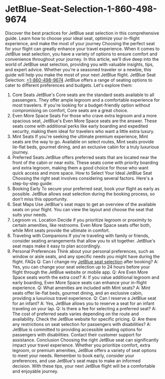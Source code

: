# JetBlue-Seat-Selection-1-860-498-9674
Discover the best practices for JetBlue seat selection in this comprehensive guide. Learn how to choose your ideal seat, optimize your in-flight experience, and make the most of your journey
Choosing the perfect seat for your flight can greatly enhance your travel experience. When it comes to JetBlue seat selection, you have a variety of options to ensure comfort and convenience throughout your journey. In this article, we'll dive deep into the world of JetBlue seat selection, providing you with valuable insights, tips, and expert advice. Whether you're a seasoned traveler or a newbie, this guide will help you make the most of your next JetBlue flight.
JetBlue Seat Selection: [+1-860-498-9674](tel:+1-860-498-9674)
JetBlue offers a range of seating options to cater to different preferences and budgets. Let's explore them:
1. Core Seats
JetBlue's Core seats are the standard seats available to all passengers. They offer ample legroom and a comfortable experience for most travelers. If you're looking for a budget-friendly option without compromising on comfort, Core seats are a great choice.
2. Even More Space Seats
For those who crave extra legroom and a more spacious seat, JetBlue's Even More Space seats are the answer. These seats come with additional perks like early boarding and expedited security, making them ideal for travelers who want a little extra luxury.
3. Mint Seats
If you're seeking the ultimate premium experience, Mint seats are the way to go. Available on select routes, Mint seats provide lie-flat beds, gourmet dining, and an exclusive cabin for a truly luxurious journey.
4. Preferred Seats
JetBlue offers preferred seats that are located near the front of the cabin or near exits. These seats come with priority boarding and extra legroom, making them a good choice for those who want quick access and more space.
How to Select Your Ideal JetBlue Seat
Choosing the right seat involves considering several factors. Here's a step-by-step guide:
1. Booking Early
To secure your preferred seat, book your flight as early as possible. JetBlue allows seat selection during the booking process, so don't miss this opportunity.
2. Seat Maps
Use JetBlue's seat maps to get an overview of the available seats on your flight. You can view the layout and choose the seat that suits your needs.
3. Legroom vs. Location
Decide if you prioritize legroom or proximity to certain amenities, like restrooms. Even More Space seats offer both, while Mint seats provide the ultimate in comfort.
4. Traveling with Companions
If you're traveling with family or friends, consider seating arrangements that allow you to sit together. JetBlue's seat maps make it easy to plan accordingly.
5. Personal Preferences
Think about your personal preferences, such as window or aisle seats, and any specific needs you might have during the flight.
FAQs
Q: Can I change my [JetBlue seat selection](https://www.bookaflightdeals.com/blog/jetblue-seat-selection/) after booking? 
A: Yes, you can change your seat selection up to 24 hours before your flight through the JetBlue website or mobile app.
Q: Are Even More Space seats worth the extra cost? 
A: If you value additional legroom and early boarding, Even More Space seats can enhance your in-flight experience.
Q: What amenities are included with Mint seats? 
A: Mint seats offer lie-flat beds, gourmet dining, and an exclusive cabin, providing a luxurious travel experience.
Q: Can I reserve a JetBlue seat for an infant? 
A: Yes, JetBlue allows you to reserve a seat for an infant traveling on your lap.
Q: Is there a fee for selecting a preferred seat? 
A: The cost of preferred seats varies depending on the route and availability. Check the JetBlue website for specific pricing.
Q: Are there any restrictions on seat selection for passengers with disabilities? 
A: JetBlue is committed to providing accessible seating options for passengers with disabilities. Contact their customer support for assistance.
Conclusion
Choosing the right JetBlue seat can significantly impact your travel experience. Whether you prioritize comfort, extra legroom, or premium amenities, JetBlue offers a variety of seat options to meet your needs. Remember to book early, consider your preferences, and use JetBlue's seat maps to make an informed decision. With these tips, your next JetBlue flight will be a comfortable and enjoyable journey.
